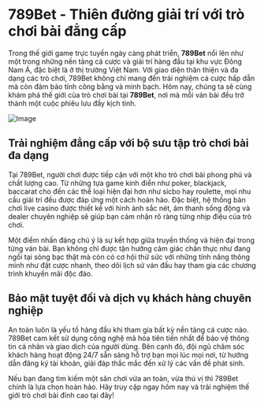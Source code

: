# 789Bet - Thiên đường giải trí với trò chơi bài đẳng cấp

Trong thế giới game trực tuyến ngày càng phát triển, **789Bet** nổi lên như một trong những nền tảng cá cược và giải trí hàng đầu tại khu vực Đông Nam Á, đặc biệt là ở thị trường Việt Nam. Với giao diện thân thiện và đa dạng các trò chơi, 789Bet không chỉ mang đến trải nghiệm cá cược hấp dẫn mà còn đảm bảo tính công bằng và minh bạch. Hôm nay, chúng ta sẽ cùng khám phá thế giới của trò chơi bài tại **789Bet**, nơi mà mỗi ván bài đều trở thành một cuộc phiêu lưu đầy kịch tính.

![Image](https://github.com/user-attachments/assets/bd51ea9f-0666-407b-a7a7-98ead6de688c)

## Trải nghiệm đẳng cấp với bộ sưu tập trò chơi bài đa dạng

Tại 789Bet, người chơi được tiếp cận với một kho trò chơi bài phong phú và chất lượng cao. Từ những tựa game kinh điển như poker, blackjack, baccarat cho đến các thể loại hiện đại hơn như sicbo hay roulette, mọi nhu cầu giải trí đều được đáp ứng một cách hoàn hảo. Đặc biệt, hệ thống bàn chơi live casino được thiết kế với hình ảnh sắc nét, âm thanh sống động và dealer chuyên nghiệp sẽ giúp bạn cảm nhận rõ ràng từng nhịp điệu của trò chơi.

Một điểm nhấn đáng chú ý là sự kết hợp giữa truyền thống và hiện đại trong từng ván bài. Bạn không chỉ được tận hưởng cảm giác chân thực như đang ngồi tại sòng bạc thật mà còn có cơ hội thử sức với những tính năng thông minh như đặt cược nhanh, theo dõi lịch sử ván đấu hay tham gia các chương trình khuyến mãi độc đáo.

## Bảo mật tuyệt đối và dịch vụ khách hàng chuyên nghiệp

An toàn luôn là yếu tố hàng đầu khi tham gia bất kỳ nền tảng cá cược nào. 789Bet cam kết sử dụng công nghệ mã hóa tiên tiến nhất để bảo vệ thông tin cá nhân và giao dịch của người dùng. Bên cạnh đó, đội ngũ chăm sóc khách hàng hoạt động 24/7 sẵn sàng hỗ trợ bạn mọi lúc mọi nơi, từ hướng dẫn đăng ký tài khoản, giải đáp thắc mắc đến xử lý các vấn đề phát sinh.

Nếu bạn đang tìm kiếm một sân chơi vừa an toàn, vừa thú vị thì 789Bet chính là lựa chọn hoàn hảo. Hãy truy cập ngay hôm nay và trải nghiệm thế giới trò chơi bài đỉnh cao tại đây!